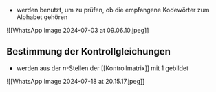 - werden benutzt, um zu prüfen, ob die empfangene Kodewörter zum Alphabet gehören


![[WhatsApp Image 2024-07-03 at 09.06.10.jpeg]]

## Bestimmung der Kontrollgleichungen
- werden aus der $n$-Stellen der [[Kontrollmatrix]] mit $1$ gebildet

![[WhatsApp Image 2024-07-18 at 20.15.17.jpeg]]